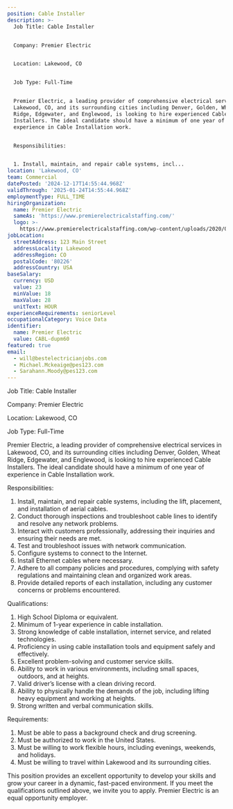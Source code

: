 ```yaml
---
position: Cable Installer
description: >-
  Job Title: Cable Installer


  Company: Premier Electric


  Location: Lakewood, CO


  Job Type: Full-Time


  Premier Electric, a leading provider of comprehensive electrical services in
  Lakewood, CO, and its surrounding cities including Denver, Golden, Wheat
  Ridge, Edgewater, and Englewood, is looking to hire experienced Cable
  Installers. The ideal candidate should have a minimum of one year of
  experience in Cable Installation work.


  Responsibilities:


  1. Install, maintain, and repair cable systems, incl...
location: 'Lakewood, CO'
team: Commercial
datePosted: '2024-12-17T14:55:44.968Z'
validThrough: '2025-01-24T14:55:44.968Z'
employmentType: FULL_TIME
hiringOrganization:
  name: Premier Electric
  sameAs: 'https://www.premierelectricalstaffing.com/'
  logo: >-
    https://www.premierelectricalstaffing.com/wp-content/uploads/2020/05/Premier-Electrical-Staffing-logo.png
jobLocation:
  streetAddress: 123 Main Street
  addressLocality: Lakewood
  addressRegion: CO
  postalCode: '80226'
  addressCountry: USA
baseSalary:
  currency: USD
  value: 23
  minValue: 18
  maxValue: 28
  unitText: HOUR
experienceRequirements: seniorLevel
occupationalCategory: Voice Data
identifier:
  name: Premier Electric
  value: CABL-dupm60
featured: true
email:
  - will@bestelectricianjobs.com
  - Michael.Mckeaige@pes123.com
  - Sarahann.Moody@pes123.com
---
```




Job Title: Cable Installer

Company: Premier Electric

Location: Lakewood, CO

Job Type: Full-Time

Premier Electric, a leading provider of comprehensive electrical services in Lakewood, CO, and its surrounding cities including Denver, Golden, Wheat Ridge, Edgewater, and Englewood, is looking to hire experienced Cable Installers. The ideal candidate should have a minimum of one year of experience in Cable Installation work.

Responsibilities:

1. Install, maintain, and repair cable systems, including the lift, placement, and installation of aerial cables.
2. Conduct thorough inspections and troubleshoot cable lines to identify and resolve any network problems.
3. Interact with customers professionally, addressing their inquiries and ensuring their needs are met.
4. Test and troubleshoot issues with network communication.
5. Configure systems to connect to the Internet.
6. Install Ethernet cables where necessary.
7. Adhere to all company policies and procedures, complying with safety regulations and maintaining clean and organized work areas.
8. Provide detailed reports of each installation, including any customer concerns or problems encountered.

Qualifications:

1. High School Diploma or equivalent.
2. Minimum of 1-year experience in cable installation.
3. Strong knowledge of cable installation, internet service, and related technologies.
4. Proficiency in using cable installation tools and equipment safely and effectively.
5. Excellent problem-solving and customer service skills.
6. Ability to work in various environments, including small spaces, outdoors, and at heights.
7. Valid driver’s license with a clean driving record.
8. Ability to physically handle the demands of the job, including lifting heavy equipment and working at heights.
9. Strong written and verbal communication skills.
   
Requirements:

1. Must be able to pass a background check and drug screening.
2. Must be authorized to work in the United States.
3. Must be willing to work flexible hours, including evenings, weekends, and holidays.
4. Must be willing to travel within Lakewood and its surrounding cities.

This position provides an excellent opportunity to develop your skills and grow your career in a dynamic, fast-paced environment. If you meet the qualifications outlined above, we invite you to apply. Premier Electric is an equal opportunity employer.
